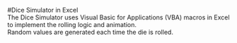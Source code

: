 #Dice Simulator in Excel\
The Dice Simulator uses Visual Basic for Applications (VBA) macros in Excel to implement the rolling logic and animation.\
Random values are generated each time the die is rolled.


